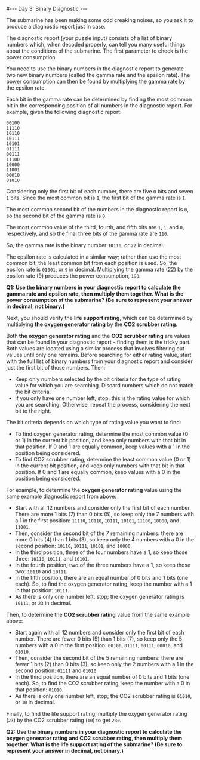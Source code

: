 #--- Day 3: Binary Diagnostic ---

The submarine has been making some odd creaking noises, so you ask it to produce
a diagnostic report just in case.

The diagnostic report (your puzzle input) consists of a list of binary numbers
which, when decoded properly, can tell you many useful things about the
conditions of the submarine. The first parameter to check is the power
consumption.

You need to use the binary numbers in the diagnostic report to generate two new
binary numbers (called the gamma rate and the epsilon rate). The power
consumption can then be found by multiplying the gamma rate by the epsilon rate.

Each bit in the gamma rate can be determined by finding the most common bit in
the corresponding position of all numbers in the diagnostic report. For example,
given the following diagnostic report:

```
00100
11110
10110
10111
10101
01111
00111
11100
10000
11001
00010
01010
```

Considering only the first bit of each number, there are five `0` bits and seven
`1` bits. Since the most common bit is `1`, the first bit of the gamma rate is
`1`.

The most common second bit of the numbers in the diagnostic report is `0`, so
the second bit of the gamma rate is `0`.

The most common value of the third, fourth, and fifth bits are `1`, `1`, and
`0`, respectively, and so the final three bits of the gamma rate are `110`.

So, the gamma rate is the binary number `10110`, or `22` in decimal.

The epsilon rate is calculated in a similar way; rather than use the most common
bit, the least common bit from each position is used. So, the epsilon rate is
`01001`, or `9` in decimal. Multiplying the gamma rate (22) by the epsilon rate
(9) produces the power consumption, `198`.

**Q1: Use the binary numbers in your diagnostic report to calculate the gamma rate and epsilon rate, then multiply them together. What is the power consumption of the submarine? (Be sure to represent your answer in decimal, not binary.)**

Next, you should verify the **life support rating**, which can be determined by
multiplying **the oxygen generator rating** by the **CO2 scrubber rating**.

Both **the oxygen generator rating** and the **CO2 scrubber rating** are values
that can be found in your diagnostic report - finding them is the tricky part.
Both values are located using a similar process that involves filtering out
values until only one remains. Before searching for either rating value, start
with the full list of binary numbers from your diagnostic report and consider
just the first bit of those numbers. Then:

- Keep only numbers selected by the bit criteria for the type of rating value
  for which you are searching. Discard numbers which do not match the bit
  criteria.
- If you only have one number left, stop; this is the rating value for which you
  are searching. Otherwise, repeat the process, considering the next bit to the
  right.

The bit criteria depends on which type of rating value you want to find:

- To find oxygen generator rating, determine the most common value (0 or 1) in
  the current bit position, and keep only numbers with that bit in that
  position. If 0 and 1 are equally common, keep values with a 1 in the position
  being considered.
- To find CO2 scrubber rating, determine the least common value (0 or 1) in the
  current bit position, and keep only numbers with that bit in that position. If
  0 and 1 are equally common, keep values with a 0 in the position being
  considered.

For example, to determine the **oxygen generator rating** value using the same
example diagnostic report from above:

- Start with all 12 numbers and consider only the first bit of each number.
  There are more 1 bits (7) than 0 bits (5), so keep only the 7 numbers with a 1
  in the first position: `11110`, `10110`, `10111`, `10101`, `11100`, `10000`, and `11001`.
- Then, consider the second bit of the 7 remaining numbers: there are more 0
  bits (4) than 1 bits (3), so keep only the 4 numbers with a 0 in the second
  position: `10110`, `10111`, `10101`, and `10000`.
- In the third position, three of the four numbers have a 1, so keep those
  three: `10110`, `10111`, and `10101`.
- In the fourth position, two of the three numbers have a 1, so keep those two:
  `10110` and `10111`.
- In the fifth position, there are an equal number of 0 bits and 1 bits (one
  each). So, to find the oxygen generator rating, keep the number with a 1 in
  that position: `10111`.
- As there is only one number left, stop; the oxygen generator rating is `10111`,
  or `23` in decimal.

Then, to determine the **CO2 scrubber rating** value from the same example above:

- Start again with all 12 numbers and consider only the first bit of each
  number. There are fewer 0 bits (5) than 1 bits (7), so keep only the 5 numbers
  with a 0 in the first position: `00100`, `01111`, `00111`, `00010`, and `01010`.
- Then, consider the second bit of the 5 remaining numbers: there are fewer 1
  bits (2) than 0 bits (3), so keep only the 2 numbers with a 1 in the second
  position: `01111` and `01010`.
- In the third position, there are an equal number of 0 bits and 1 bits (one
  each). So, to find the CO2 scrubber rating, keep the number with a 0 in that
  position: `01010`.
- As there is only one number left, stop; the CO2 scrubber rating is `01010`, or
  `10` in decimal.

Finally, to find the life support rating, multiply the oxygen generator rating
(`23`) by the CO2 scrubber rating (`10`) to get `230`.

**Q2: Use the binary numbers in your diagnostic report to calculate the oxygen generator rating and CO2 scrubber rating, then multiply them together. What is the life support rating of the submarine? (Be sure to represent your answer in decimal, not binary.)**
